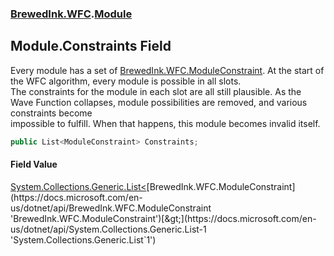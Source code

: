 ### [BrewedInk.WFC](./BrewedInk-WFC.md 'BrewedInk.WFC').[Module](./BrewedInk-WFC-Module.md 'BrewedInk.WFC.Module')
## Module.Constraints Field
Every module has a set of [BrewedInk.WFC.ModuleConstraint](https://docs.microsoft.com/en-us/dotnet/api/BrewedInk.WFC.ModuleConstraint 'BrewedInk.WFC.ModuleConstraint'). At the start of the WFC algorithm, every module is possible in all slots.  
The constraints for the module in each slot are all still plausible. As the Wave Function collapses, module possibilities are removed, and various constraints become  
impossible to fulfill. When that happens, this module becomes invalid itself.  
```csharp
public List<ModuleConstraint> Constraints;
```
#### Field Value
[System.Collections.Generic.List&lt;](https://docs.microsoft.com/en-us/dotnet/api/System.Collections.Generic.List-1 'System.Collections.Generic.List`1')[BrewedInk.WFC.ModuleConstraint](https://docs.microsoft.com/en-us/dotnet/api/BrewedInk.WFC.ModuleConstraint 'BrewedInk.WFC.ModuleConstraint')[&gt;](https://docs.microsoft.com/en-us/dotnet/api/System.Collections.Generic.List-1 'System.Collections.Generic.List`1')  
